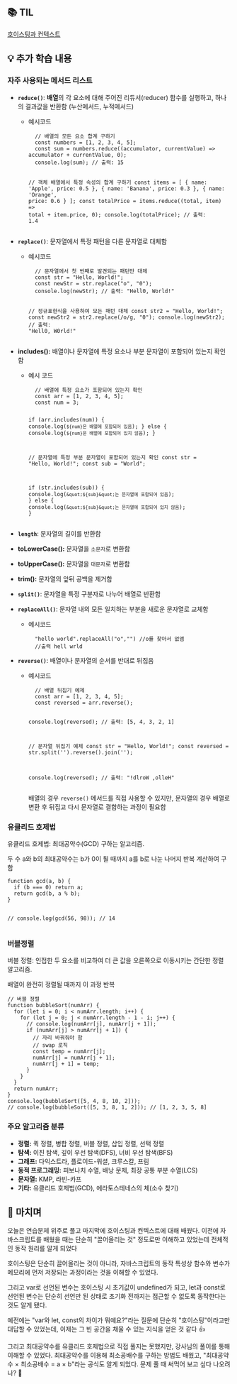 <h2 id="📚-til">📚 TIL</h2>
<p><a href="https://velog.io/@yoon_ji/%EC%BB%A8%ED%85%8D%EC%8A%A4%ED%8A%B8%EC%99%80-%ED%98%B8%EC%9D%B4%EC%8A%A4%ED%8C%85">호이스팅과 컨텍스트</a></p>
<h2 id="💡-추가-학습-내용">💡 추가 학습 내용</h2>
<h3 id="자주-사용되는-메서드-리스트">자주 사용되는 메서드 리스트</h3>
<ul>
<li><p><strong><code>reduce()</code></strong>: <strong>배열</strong>의 각 요소에 대해 주어진 리듀서(reducer) 함수를 실행하고, 하나의 결과값을 반환함 (누산메서드, 누적메서드)</p>
<ul>
<li><p>예시코드</p>
<pre><code class="language-jsx">  // 배열의 모든 요소 합계 구하기
  const numbers = [1, 2, 3, 4, 5];
  const sum = numbers.reduce((accumulator, currentValue) =&gt; accumulator + currentValue, 0);
  console.log(sum); // 출력: 15

  // 객체 배열에서 특정 속성의 합계 구하기
  const items = [
    { name: 'Apple', price: 0.5 },
    { name: 'Banana', price: 0.3 },
    { name: 'Orange', price: 0.6 }
  ];
  const totalPrice = items.reduce((total, item) =&gt; total + item.price, 0);
  console.log(totalPrice); // 출력: 1.4</code></pre>
</li>
</ul>
</li>
<li><p><strong><code>replace()</code></strong>: 문자열에서 특정 패턴을 다른 문자열로 대체함</p>
<ul>
<li><p>예시코드</p>
<pre><code class="language-jsx">  // 문자열에서 첫 번째로 발견되는 패턴만 대체
  const str = &quot;Hello, World!&quot;;
  const newStr = str.replace(&quot;o&quot;, &quot;0&quot;);
  console.log(newStr); // 출력: &quot;Hell0, World!&quot;

  // 정규표현식을 사용하여 모든 패턴 대체
  const str2 = &quot;Hello, World!&quot;;
  const newStr2 = str2.replace(/o/g, &quot;0&quot;);
  console.log(newStr2); // 출력: &quot;Hell0, W0rld!&quot;</code></pre>
</li>
</ul>
</li>
<li><p><strong>includes():</strong> 배열이나 문자열에 특정 요소나 부분 문자열이 포함되어 있는지 확인함</p>
<ul>
<li><p>예시 코드</p>
<pre><code class="language-jsx">  // 배열에 특정 요소가 포함되어 있는지 확인
  const arr = [1, 2, 3, 4, 5];
  const num = 3;

  if (arr.includes(num)) {
    console.log(`${num}은 배열에 포함되어 있음`);
  } else {
    console.log(`${num}은 배열에 포함되어 있지 않음`);
  }

  // 문자열에 특정 부분 문자열이 포함되어 있는지 확인
  const str = &quot;Hello, World!&quot;;
  const sub = &quot;World&quot;;

  if (str.includes(sub)) {
    console.log(`&quot;${sub}&quot;는 문자열에 포함되어 있음`);
  } else {
    console.log(`&quot;${sub}&quot;는 문자열에 포함되어 있지 않음`);
  }</code></pre>
</li>
</ul>
</li>
<li><p><strong><code>length</code></strong>: 문자열의 길이를 반환함</p>
</li>
<li><p><strong>toLowerCase():</strong> 문자열을 <code>소문자</code>로 변환함</p>
</li>
<li><p><strong>toUpperCase():</strong> 문자열을 <code>대문자</code>로 변환함</p>
</li>
<li><p><strong>trim():</strong> 문자열의 앞뒤 공백을 제거함</p>
</li>
<li><p><strong><code>split()</code></strong>: 문자열을 특정 구분자로 나누어 배열로 반환함</p>
</li>
<li><p><strong><code>replaceAll()</code></strong>: 문자열 내의 모든 일치하는 부분을 새로운 문자열로 교체함</p>
<ul>
<li><p>예시코드</p>
<pre><code class="language-jsx">  &quot;hello world&quot;.replaceAll(&quot;o&quot;,&quot;&quot;) //o를 찾아서 없앰
  //출력 hell wrld</code></pre>
</li>
</ul>
</li>
<li><p><strong><code>reverse()</code></strong>: 배열이나 문자열의 순서를 반대로 뒤집음</p>
<ul>
<li><p>예시코드</p>
<pre><code class="language-jsx">  // 배열 뒤집기 예제
  const arr = [1, 2, 3, 4, 5];
  const reversed = arr.reverse();

  console.log(reversed);
  // 출력: [5, 4, 3, 2, 1]

  // 문자열 뒤집기 예제
  const str = &quot;Hello, World!&quot;;
  const reversed = str.split('').reverse().join('');

  console.log(reversed);
  // 출력: &quot;!dlroW ,olleH&quot;</code></pre>
<p>  배열의 경우 <code>reverse()</code> 메서드를 직접 사용할 수 있지만, 문자열의 경우 배열로 변환 후 뒤집고 다시 문자열로 결합하는 과정이 필요함</p>
</li>
</ul>
</li>
</ul>
<h3 id="유클리드-호제법">유클리드 호제법</h3>
<p>유클리드 호제법: 최대공약수(GCD) 구하는 알고리즘.</p>
<p>두 수 a와 b의 최대공약수는 b가 0이 될 때까지 a를 b로 나눈 나머지 반복 계산하여 구함</p>
<pre><code class="language-jsx">function gcd(a, b) {
  if (b === 0) return a;
  return gcd(b, a % b);
}

// console.log(gcd(56, 98)); // 14</code></pre>
<h3 id="버블정렬">버블정렬</h3>
<p>버블 정렬: 인접한 두 요소를 비교하여 더 큰 값을 오른쪽으로 이동시키는 간단한 정렬 알고리즘.</p>
<p>배열이 완전히 정렬될 때까지 이 과정 반복</p>
<pre><code class="language-jsx">// 버블 정렬
function bubbleSort(numArr) {
  for (let i = 0; i &lt; numArr.length; i++) {
    for (let j = 0; j &lt; numArr.length - 1 - i; j++) {
      // console.log(numArr[j], numArr[j + 1]);
      if (numArr[j] &gt; numArr[j + 1]) {
        // 자리 바꿔줘야 함
        // swap 로직
        const temp = numArr[j];
        numArr[j] = numArr[j + 1];
        numArr[j + 1] = temp;
      }
    }
  }
  return numArr;
}
console.log(bubbleSort([5, 4, 8, 10, 2]));
// console.log(bubbleSort([5, 3, 8, 1, 2])); // [1, 2, 3, 5, 8]</code></pre>
<h3 id="주요-알고리즘-분류">주요 알고리즘 분류</h3>
<ul>
<li><strong>정렬:</strong> 퀵 정렬, 병합 정렬, 버블 정렬, 삽입 정렬, 선택 정렬</li>
<li><strong>탐색:</strong> 이진 탐색, 깊이 우선 탐색(DFS), 너비 우선 탐색(BFS)</li>
<li><strong>그래프:</strong> 다익스트라, 플로이드-워셜, 크루스칼, 프림</li>
<li><strong>동적 프로그래밍:</strong> 피보나치 수열, 배낭 문제, 최장 공통 부분 수열(LCS)</li>
<li><strong>문자열:</strong> KMP, 라빈-카프</li>
<li><strong>기타:</strong> 유클리드 호제법(GCD), 에라토스테네스의 체(소수 찾기)</li>
</ul>
<h2 id="💬-마치며"><strong>💬 마치며</strong></h2>
<p>오늘은 연습문제 위주로 풀고 마지막에 호이스팅과 컨텍스트에 대해 배웠다. 이전에 자바스크립트를 배웠을 때는 단순히 &quot;끌어올리는 것&quot; 정도로만 이해하고 있었는데 전체적인 동작 원리를 알게 되었다</p>
<p>호이스팅은 단순히 끌어올리는 것이 아니라, 자바스크립트의 동작 특성상 함수와 변수가 메모리에 먼저 저장되는 과정이라는 것을 이해할 수 있었다.</p>
<p>그리고 var로 선언된 변수는 호이스팅 시 초기값이 undefined가 되고, let과 const로 선언된 변수는 단순히 선언만 된 상태로 초기화 전까지는 접근할 수 없도록 동작한다는 것도 알게 됐다.</p>
<p>예전에는 &quot;var와 let, const의 차이가 뭐예요?&quot;라는 질문에 단순히 &quot;호이스팅&quot;이라고만 대답할 수 있었는데, 이제는 그 빈 공간을 채울 수 있는 지식을 얻은 것 같다 👍</p>
<p>그리고 최대공약수를 유클리드 호제법으로 직접 풀지는 못했지만, 강사님의 풀이를 통해 이해할 수 있었다. 최대공약수를 이용해 최소공배수를 구하는 방법도 배웠고, &quot;최대공약수 × 최소공배수 = a × b&quot;라는 공식도 알게 되었다. 문제 풀 때 써먹어 보고 싶다 나오려나? 🤔</p>